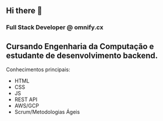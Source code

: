 ## Hi there 👋
### Full Stack Developer @ omnify.cx
Cursando Engenharia da Computação e estudante de desenvolvimento backend.
---
Conhecimentos principais:
- HTML
- CSS
- JS
- REST API
- AWS/GCP
- Scrum/Metodologias Ágeis
